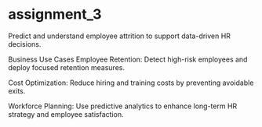 # assignment_3
Predict and understand employee attrition to support data-driven HR decisions.

Business Use Cases
Employee Retention:
Detect high-risk employees and deploy focused retention measures.

Cost Optimization:
Reduce hiring and training costs by preventing avoidable exits.

Workforce Planning:
Use predictive analytics to enhance long-term HR strategy and employee satisfaction.


